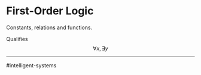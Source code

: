 # First-Order Logic
Constants, relations and functions.

Qualifies
$$
\forall x, 
\exists y
$$



---
#intelligent-systems